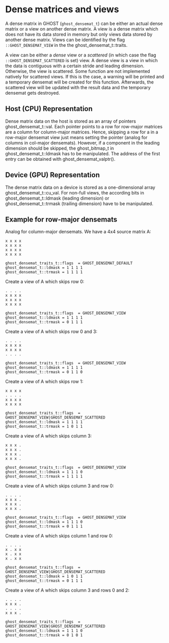 Dense matrices and views
========================

A dense matrix in GHOST (`ghost_densemat_t`) can be either an actual dense matrix or a view on another dense matrix.
A view is a dense matrix which does not have its data stored in memory but only views data stored by another dense matrix.
Views can be identified by the flag `::GHOST_DENSEMAT_VIEW` in the the ghost_densemat_t::traits.

A view can be either a *dense* view or a *scattered* (in which case the flag `::GHOST_DENSEMAT_SCATTERED` is set) view.
A dense view is a view in which the data is contiguous with a certain stride and leading dimension.
Otherwise, the view is scattered.
Some function are not implemented natively for scattered views.
If this is the case, a warning will be printed and a temporary densemat will be created for this function.
Afterwards, the scattered view will be updated with the result data and the temporary densemat gets destroyed.

Host (CPU) Representation
-------------------------

Dense matrix data on the host is stored as an array of pointers ghost_densemat_t::val.
Each pointer points to a row for row-major matrices are a column for column-major matrices.
Hence, skipping a row for a in a row-major densemat view just means setting the pointer (analog for columns in col-major densemats).
However, if a component in the leading dimension should be skipped, the ghost_bitmap_t in ghost_densemat_t::ldmask has to be manipulated.
The address of the first entry can be obtained with ghost_densemat_valptr().

Device (GPU) Representation
---------------------------

The dense matrix data on a device is stored as a one-dimensional array ghost_densemat_t::cu_val.
For non-full views, the according bits in ghost_densemat_t::ldmask (leading dimension) or ghost_densemat_t::trmask (trailing dimension) have to be manipulated.


Example for row-major densemats
-------------------------------

Analog for column-major densemats.
We have a 4x4 source matrix A:  
~~~
x x x x  
x x x x  
x x x x  
x x x x  
~~~
  
~~~
ghost_densemat_traits_t::flags  = GHOST_DENSEMAT_DEFAULT  
ghost_densemat_t::ldmask = 1 1 1 1  
ghost_densemat_t::trmask = 1 1 1 1  
~~~

Create a view of A which skips row 0:  
~~~
. . . .  
x x x x  
x x x x  
x x x x  
~~~
  
~~~
ghost_densemat_traits_t::flags  = GHOST_DENSEMAT_VIEW  
ghost_densemat_t::ldmask = 1 1 1 1  
ghost_densemat_t::trmask = 0 1 1 1  
~~~

Create a view of A which skips row 0 and 3:  
~~~
. . . .  
x x x x  
x x x x  
. . . .  
~~~
  
~~~
ghost_densemat_traits_t::flags  = GHOST_DENSEMAT_VIEW  
ghost_densemat_t::ldmask = 1 1 1 1  
ghost_densemat_t::trmask = 0 1 1 0  
~~~

Create a view of A which skips row 1:  
~~~
x x x x  
. . . .  
x x x x  
x x x x  
~~~
  
~~~
ghost_densemat_traits_t::flags  = GHOST_DENSEMAT_VIEW|GHOST_DENSEMAT_SCATTERED  
ghost_densemat_t::ldmask = 1 1 1 1  
ghost_densemat_t::trmask = 1 0 1 1  
~~~

Create a view of A which skips column 3:  
~~~
x x x .  
x x x .  
x x x .  
x x x .  
~~~
  
~~~
ghost_densemat_traits_t::flags  = GHOST_DENSEMAT_VIEW  
ghost_densemat_t::ldmask = 1 1 1 0  
ghost_densemat_t::trmask = 1 1 1 1  
~~~

Create a view of A which skips column 3 and row 0:  
~~~
. . . .  
x x x .  
x x x .  
x x x .  
~~~
  
~~~
ghost_densemat_traits_t::flags  = GHOST_DENSEMAT_VIEW  
ghost_densemat_t::ldmask = 1 1 1 0  
ghost_densemat_t::trmask = 0 1 1 1  
~~~

Create a view of A which skips column 1 and row 0:  
~~~
. . . .  
x . x x  
x . x x  
x . x x  
~~~
  
~~~
ghost_densemat_traits_t::flags  = GHOST_DENSEMAT_VIEW|GHOST_DENSEMAT_SCATTERED  
ghost_densemat_t::ldmask = 1 0 1 1  
ghost_densemat_t::trmask = 0 1 1 1  
~~~

Create a view of A which skips column 3 and rows 0 and 2:  
~~~
. . . .  
x x x .  
. . . .  
x x x .  
~~~
  
~~~
ghost_densemat_traits_t::flags  = GHOST_DENSEMAT_VIEW|GHOST_DENSEMAT_SCATTERED  
ghost_densemat_t::ldmask = 1 1 1 0  
ghost_densemat_t::trmask = 0 1 0 1  
~~~

